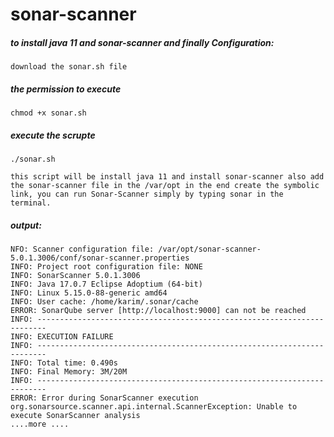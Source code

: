 # sonar-scanner

##### to install java 11 and sonar-scanner and finally Configuration:
 `download the sonar.sh file`

##### the permission to execute
```
chmod +x sonar.sh
```
##### execute the scrupte 
```
./sonar.sh
```
`this script will be install java 11 and install sonar-scanner also add the sonar-scanner file in the /var/opt in the end create the symbolic link, you can run Sonar-Scanner simply by typing sonar in the terminal.`

##### output:

```
NFO: Scanner configuration file: /var/opt/sonar-scanner-5.0.1.3006/conf/sonar-scanner.properties
INFO: Project root configuration file: NONE
INFO: SonarScanner 5.0.1.3006
INFO: Java 17.0.7 Eclipse Adoptium (64-bit)
INFO: Linux 5.15.0-88-generic amd64
INFO: User cache: /home/karim/.sonar/cache
ERROR: SonarQube server [http://localhost:9000] can not be reached
INFO: ------------------------------------------------------------------------
INFO: EXECUTION FAILURE
INFO: ------------------------------------------------------------------------
INFO: Total time: 0.490s
INFO: Final Memory: 3M/20M
INFO: ------------------------------------------------------------------------
ERROR: Error during SonarScanner execution
org.sonarsource.scanner.api.internal.ScannerException: Unable to execute SonarScanner analysis
....more ....
```
